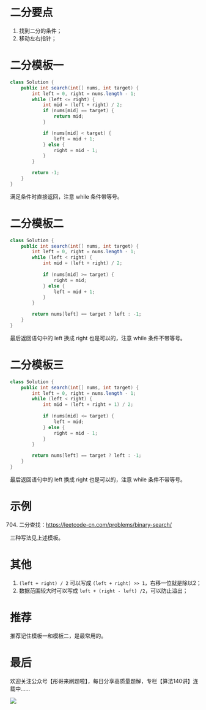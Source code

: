 # 二分要点

1. 找到二分的条件；
2. 移动左右指针；

# 二分模板一

```java
class Solution {
    public int search(int[] nums, int target) {
        int left = 0, right = nums.length - 1;
        while (left <= right) {
            int mid = (left + right) / 2;
            if (nums[mid] == target) {
                return mid;
            }

            if (nums[mid] < target) {
                left = mid + 1;
            } else {
                right = mid - 1;
            }
        }

        return -1;
    }
}
```

满足条件时直接返回，注意 while 条件带等号。

# 二分模板二

```java
class Solution {
    public int search(int[] nums, int target) {
        int left = 0, right = nums.length - 1;
        while (left < right) {
            int mid = (left + right) / 2;
            
            if (nums[mid] >= target) {
                right = mid;
            } else {
                left = mid + 1;
            }
        }

        return nums[left] == target ? left : -1;
    }
}
```

最后返回语句中的 left 换成 right 也是可以的，注意 while 条件不带等号。

# 二分模板三

```java
class Solution {
    public int search(int[] nums, int target) {
        int left = 0, right = nums.length - 1;
        while (left < right) {
            int mid = (left + right + 1) / 2;
            
            if (nums[mid] <= target) {
                left = mid;
            } else {
                right = mid - 1;
            }
        }

        return nums[left] == target ? left : -1;
    }
}
```

最后返回语句中的 left 换成 right 也是可以的，注意 while 条件不带等号。

# 示例

704. 二分查找：https://leetcode-cn.com/problems/binary-search/

三种写法见上述模板。

# 其他

1. `(left + right) / 2` 可以写成 `(left + right) >> 1`，右移一位就是除以2；
2. 数据范围较大时可以写成 `left + (right - left) /2`，可以防止溢出；

# 推荐

推荐记住模板一和模板二，是最常用的。

# 最后

欢迎关注公众号【彤哥来刷题啦】，每日分享高质量题解，专栏【算法140讲】连载中……

![](https://img.oicoding.cn/img/20211226095624.png)
